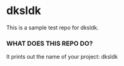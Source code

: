 # dksldk


This is a sample test repo for dksldk.


### WHAT DOES THIS REPO DO?
It prints out the name of your project: dksldk

